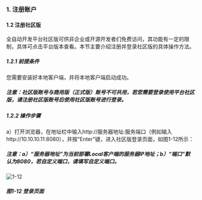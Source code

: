 ### 1. 注册账户

#### 1.2 注册社区版

全自动开发平台社区版可供非企业或开源开发者们免费访问，其功能有一定的限制，具体可点击平台版本查看。本节主要介绍注册并登录社区版的具体操作方法。

##### 1.2.1 前提条件

您需要安装好本地客户端，并将本地客户端启动成功。

##### 注意：社区版账号与商用版（正式版）账号不可共用，若您需要登录使用平台社区版，请注册社区版账号后使用社区版账号进行登录。

##### 1.2.2 操作步骤

a）打开浏览器，在地址栏中输入http://服务器地址:服务端口（例如输入http://10.10.10.11:8080），并按“Enter”键，进入社区版登录页面，如图1-12所示：

##### 注意：a）“服务器地址”为当前部署Local客户端的服务器IP地址；b）“端口”默认为8080，若自定义端口，请填写自定义端口。

![1-12](https://www.feisuanyz.com/fsimage/ks-image/ks_17-14_img.png)

##### 图1-12 登录页面
